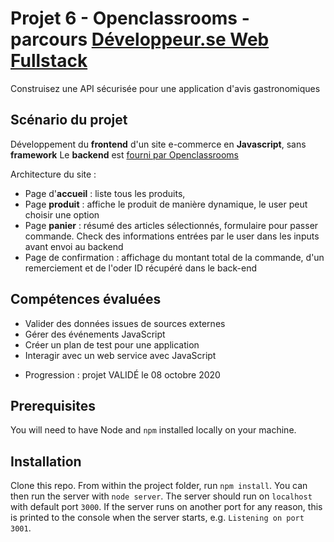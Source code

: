 # Projet 6 - Openclassrooms - parcours [Développeur.se Web Fullstack](https://openclassrooms.com/fr/paths/185-developpeur-web)

Construisez une API sécurisée pour une application d'avis gastronomiques

## Scénario du projet

Développement du **frontend** d'un site e-commerce en **Javascript**, sans **framework**
Le **backend** est [fourni par Openclassrooms](https://github.com/OpenClassrooms-Student-Center/JWDP5)

Architecture du site :

- Page d'**accueil** : liste tous les produits,
- Page **produit** : affiche le produit de manière dynamique, le user peut choisir une option
- Page **panier** : résumé des articles sélectionnés, formulaire pour passer commande. Check des informations entrées par le user dans les inputs
avant envoi au backend
- Page de confirmation : affichage du montant total de la commande, d'un remerciement et de  l'oder ID récupéré dans le back-end

## Compétences évaluées ##

- Valider des données issues de sources externes
- Gérer des événements JavaScript
- Créer un plan de test pour une application
- Interagir avec un web service avec JavaScript

+ Progression : projet VALIDÉ le 08 octobre 2020

## Prerequisites ##

You will need to have Node and `npm` installed locally on your machine.

## Installation ##

Clone this repo. From within the project folder, run `npm install`. You 
can then run the server with `node server`. 
The server should run on `localhost` with default port `3000`. If the
server runs on another port for any reason, this is printed to the
console when the server starts, e.g. `Listening on port 3001`.
